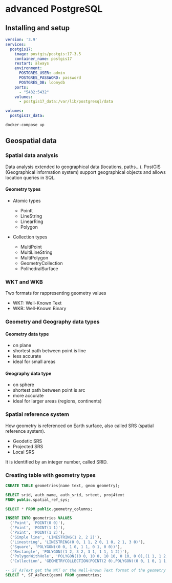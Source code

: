 # advanced PostgreSQL

## Installing and setup

```yaml
version: '3.9'
services:
  postgis17:
    image: postgis/postgis:17-3.5
    container_name: postgis17
    restart: always
    environment:
      POSTGRES_USER: admin
      POSTGRES_PASSWORD: password
      POSTGRES_DB: loonydb
    ports:
      - "5432:5432"
    volumes:
      - postgis17_data:/var/lib/postgresql/data

volumes:
  postgis17_data:
```

```sh
docker-compose up
```

## Geospatial data

### Spatial data analysis

Data analysis extended to geographical data (locations, paths...).
PostGIS (Geographical information system) support geographical objects and allows location queries in SQL.

#### Geometry types

- Atomic types
  - Pointt
  - LineString
  - LinearRing
  - Polygon

- Collection types
  - MultiPoint
  - MultiLineString
  - MultiPolygon
  - GeometryCollection
  - PolihedralSurface
  
### WKT and WKB

Two formats for rappresenting geometry values

- WKT: Well-Known Text
- WKB: Well-Known Binary

### Geometry and Geography data types

#### Geometry data type

- on plane
- shortest path between point is line 
- less accurate
- ideal for small areas

#### Geography data type

- on sphere
- shortest path between point is arc 
- more accurate
- ideal for larger areas (regions, continents)

### Spatial reference system

How geometry is referenced on Earth surface, also called SRS (spatial reference system).

- Geodetic SRS
- Projected SRS
- Local SRS

It is identified by an integer number, called SRID.

### Creating table with geometry types

```sql
CREATE TABLE geometries(name text, geom geometry);

SELECT srid, auth_name, auth_srid, srtext, proj4text
FROM public.spatial_ref_sys;

SELECT * FROM public.geometry_columns;

INSERT INTO geometries VALUES
  ('Point', 'POINT(0 0)'),
  ('Point', 'POINT(1 1)'),
  ('Point', 'POINT(1 2)'),
  ('Simple line', 'LINESTRING(1 2, 2 2)'),
  ('Linestring', 'LINESTRING(0 0, 1 1, 2 0, 1 0, 2 1, 3 0)'),
  ('Square', 'POLYGON((0 0, 1 0, 1 1, 0 1, 0 0))'),
  ('Rectangle', 'POLYGON((1 2, 3 2, 3 1, 1 1, 1 2))'),
  ('PolygonWithHole', 'POLYGON((0 0, 10 0, 10 10, 0 10, 0 0),(1 1, 1 2, 2 2, 2 1, 1 1))'),
  ('Collection', 'GEOMETRYCOLLECTION(POINT(2 0),POLYGON((0 0, 1 0, 1 1, 0 1, 0 0)))');

-- ST_AsText get the WKT or the Well-known Text format of the geometry data
SELECT *, ST_AsText(geom) FROM geometries;

```
